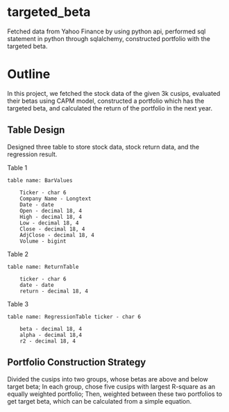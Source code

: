 # targeted_beta
Fetched data from Yahoo Finance by using python api, performed sql statement in python through sqlalchemy, constructed portfolio with the targeted beta.

# Outline
In this project, we fetched the stock data of the given 3k cusips, evaluated their betas using CAPM model, constructed a portfolio which has the targeted beta, and calculated the return of the portfolio in the next year.

## Table Design

Designed three table to store stock data, stock return data, and the regression result.

Table 1

    table name: BarValues
    
        Ticker - char 6
        Company Name - Longtext 
        Date - date
        Open - decimal 18, 4 
        High - decimal 18, 4 
        Low - decimal 18, 4 
        Close - decimal 18, 4 
        AdjClose - decimal 18, 4 
        Volume - bigint
    
Table 2

    table name: ReturnTable 
    
        ticker - char 6
        date - date
        return - decimal 18, 4
  
Table 3

    table name: RegressionTable ticker - char 6
    
        beta - decimal 18, 4
        alpha - decimal 18,4
        r2 - decimal 18, 4
        
## Portfolio Construction Strategy

Divided the cusips into two groups, whose betas are above and below target beta; In each group, chose five cusips with largest R-square as an equally weighted portfolio; Then, weighted between these two portfolios to get target beta, which can be calculated from a simple equation.

